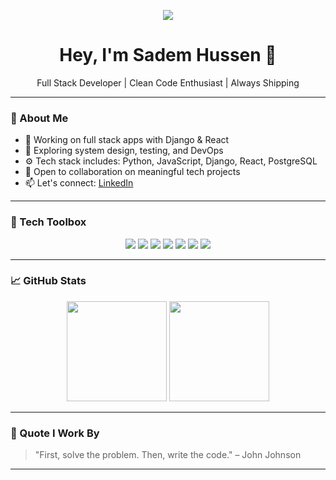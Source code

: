 
<!---
- 👋# 👋 Hi, I'm Sadem Hussen

I'm a **Full Stack Developer** focused on building scalable, maintainable software with clean code and modern tools.

- 🔭 Currently working on full stack projects with Django, React, and REST APIs
- 🌱 Learning more about system design, testing, and DevOps practices
- 🛠️ Tech I use: Python • JavaScript • React • Django • PostgreSQL • Tailwind • Git
- 📫 Reach me on [LinkedIn](https://www.linkedin.com/in/sadem-h/)

---

## 🧰 Languages & Tools

<p align="left">
  <img src="https://img.shields.io/badge/Python-3670A0?style=for-the-badge&logo=python&logoColor=ffdd54"/>
  <img src="https://img.shields.io/badge/JavaScript-323330?style=for-the-badge&logo=javascript&logoColor=F7DF1E"/>
  <img src="https://img.shields.io/badge/React-20232A?style=for-the-badge&logo=react&logoColor=61DAFB"/>
  <img src="https://img.shields.io/badge/Django-092E20?style=for-the-badge&logo=django&logoColor=white"/>
  <img src="https://img.shields.io/badge/PostgreSQL-336791?style=for-the-badge&logo=postgresql&logoColor=white"/>
  <img src="https://img.shields.io/badge/Tailwind_CSS-38B2AC?style=for-the-badge&logo=tailwind-css&logoColor=white"/>
  <img src="https://img.shields.io/badge/Git-F05032?style=for-the-badge&logo=git&logoColor=white"/>
</p>

---

## 📈 GitHub Stats

![GitHub Stats](https://github-readme-stats.vercel.app/api?username=crackasuper&show_icons=true&theme=default&hide_rank=false)

![Top Languages](https://github-readme-stats.vercel.app/api/top-langs/?username=crackasuper&layout=compact)

---



crackasuper/crackasuper is a ✨ special ✨ repository because its `README.md` (this file) appears on your GitHub profile.
You can click the Preview link to take a look at your changes.
--->



<!-- Profile banner (you can replace with your own or use a tool like shields.io/banner or svg generator) -->
<p align="center">
  <img src="https://readme-typing-svg.herokuapp.com/?lines=Full+Stack+Developer;Python,+Django,+React+Expert;Clean+Code+Advocate&center=true&width=500&height=45">
</p>

<h1 align="center">Hey, I'm Sadem Hussen 👋</h1>

<p align="center">
  Full Stack Developer | Clean Code Enthusiast | Always Shipping
</p>

---

### 💼 About Me

- 🔭 Working on full stack apps with Django & React
- 🌱 Exploring system design, testing, and DevOps
- ⚙️ Tech stack includes: Python, JavaScript, Django, React, PostgreSQL
- 🤝 Open to collaboration on meaningful tech projects
- 📫 Let's connect: [LinkedIn](https://www.linkedin.com/in/YOUR-LINKEDIN-USERNAME)

---

### 🧰 Tech Toolbox

<p align="center">
  <img src="https://img.shields.io/badge/Python-3670A0?style=for-the-badge&logo=python&logoColor=ffdd54"/>
  <img src="https://img.shields.io/badge/Django-092E20?style=for-the-badge&logo=django&logoColor=white"/>
  <img src="https://img.shields.io/badge/JavaScript-323330?style=for-the-badge&logo=javascript&logoColor=F7DF1E"/>
  <img src="https://img.shields.io/badge/React-20232A?style=for-the-badge&logo=react&logoColor=61DAFB"/>
  <img src="https://img.shields.io/badge/PostgreSQL-336791?style=for-the-badge&logo=postgresql&logoColor=white"/>
  <img src="https://img.shields.io/badge/TailwindCSS-38B2AC?style=for-the-badge&logo=tailwind-css&logoColor=white"/>
  <img src="https://img.shields.io/badge/Git-F05032?style=for-the-badge&logo=git&logoColor=white"/>
</p>

---

### 📈 GitHub Stats

<p align="center">
  <img src="https://github-readme-stats.vercel.app/api?username=crackasuper&show_icons=true&theme=default&hide_title=true&count_private=true" height="160"/>
  <img src="https://github-readme-stats.vercel.app/api/top-langs/?username=crackasuper&layout=compact&theme=default" height="160"/>
</p>

---

### 🧠 Quote I Work By

> "First, solve the problem. Then, write the code." – John Johnson

---

<!-- Optional: Contribution streak graph -->
<!--
<p align="center">
  <img src="https://github-readme-streak-stats.herokuapp.com?user=crackasuper&theme=default" alt="GitHub Streak" />
</p>
-->


